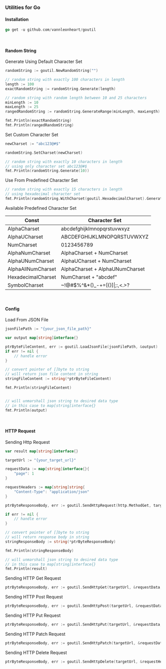 ### Utilities for Go
#### Installation
```go
go get -u github.com/vannleonheart/goutil
```

<br />

#### Random String
Generate Using Default Character Set
```go
randomString := goutil.NewRandomString("")

// random string with exactly 100 characters in length
length := 100
exactRandomString := randomString.Generate(length)

// random string with random length between 10 and 25 characters
minLength := 10
maxLength := 25
rangedRandomString := randomString.GenerateRange(minLength, maxLength)

fmt.Println(exactRandomString)
fmt.Println(rangedRandomString)
```
Set Custom Character Set
```go
newCharset := "abc123@#$"

randomString.SetCharset(newCharset)

// random string with exactly 10 characters in length
// using only character set abc123@#$
fmt.Println(randomString.Generate(10))
```
Use From Predefined Character Set
```go
// random string with exactly 15 characters in length
// using hexadecimal character set
fmt.Println(randomString.WithCharset(goutil.HexadecimalCharset).Generate(15))
```
Available Predefined Character Set

| Const              | Character Set                                          |
|--------------------|--------------------------------------------------------|
| AlphaCharset       | abcdefghijklmnopqrstuvwxyz                             |
| AlphaUCharset      | ABCDEFGHIJKLMNOPQRSTUVWXYZ                             |
| NumCharset         | 0123456789                                             |
| AlphaNumCharset    | AlphaCharset + NumCharset                              |
| AlphaUNumCharset   | AlphaUCharset + NumCharset                             |
| AlphaAllNumCharset | AlphaCharset + AlphaUNumCharset                        |
| HexadecimalCharset | NumCharset + "abcdef"                                  |
| SymbolCharset      | \~\!\@\#\$\%\^\&\*\(\)\_\-\+\=\[\{\}\]\|\;\:\,\<\.\>\? |

<br />

#### Config
Load From JSON File
```go
jsonFilePath := "{your_json_file_path}"

var output map[string]interface{}

ptrByteFileContent, err := goutil.LoadJsonFile(jsonFilePath, &output)
if err != nil {
    // handle error
}

// convert pointer of []byte to string
// will return json file content in string
stringFileContent := string(*ptrByteFileContent)

fmt.Println(stringFileContent)


// will unmarshall json string to desired data type
// in this case to map[string]interface{}
fmt.Println(output)
```

<br />

#### HTTP Request
Sending Http Request
```go
var result map[string]interface{}

targetUrl := "{your_target_url}"

requestData := map[string]interface{}{
	"page": 1
}

requestHeaders := map[string]string{
	"Content-Type": "application/json"
}

ptrByteResponseBody, err := goutil.SendHttpRequest(http.MethodGet, targetUrl, &requestData, &requestHeaders, &result)

if err != nil {
    // handle error
}

// convert pointer of []byte to string
// will return response body in string
stringResponseBody := string(*ptrByteResponseBody)

fmt.Println(stringResponseBody)

// will unmarshall json string to desired data type
// in this case to map[string]interface{}
fmt.Println(result)
```
Sending HTTP Get Request
```go
ptrByteResponseBody, err := goutil.SendHttpGet(targetUrl, &requestData, &requestHeaders, &result)
```
Sending HTTP Post Request
```go
ptrByteResponseBody, err := goutil.SendHttpPost(targetUrl, &requestData, &requestHeaders, &result)
```
Sending HTTP Put Request
```go
ptrByteResponseBody, err := goutil.SendHttpPut(targetUrl, &requestData, &requestHeaders, &result)
```
Sending HTTP Patch Request
```go
ptrByteResponseBody, err := goutil.SendHttpPatch(targetUrl, &requestData, &requestHeaders, &result)
```
Sending HTTP Delete Request
```go
ptrByteResponseBody, err := goutil.SendHttpDelete(targetUrl, &requestHeaders, &result)
```